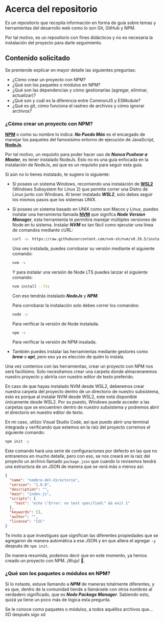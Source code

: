 # Acerca del repositorio

Es un repositorio que recopila información en forma de guía sobre temas y herramientas del desarrollo web como lo son Git, GitHub y NPM.

Por tal motivo, es un repositorio con fines didácticos y no es necesaria la instalación del proyecto para darle seguimiento.

## Contenido solicitado

Se prentende explicar en mayor detalle las siguientes preguntas:

- ¿Cómo crear un proyecto con NPM?
- ¿Qué son los paquetes o módulos en NPM?
- ¿Qué son las dependencias y cómo gestionarlas (agregar, eliminar, actualizar)?
- ¿Qué son y cuál es la diferencia entre CommonJS y ESModule?
- ¿Qué es git, cómo funciona el rastreo de archivos y cómo ignorar archivos?

### ¿Cómo crear un proyecto con NPM?

[__NPM__](https://www.npmjs.com/) o como su nombre lo indica: ___No Puedo Más___ es el encargado de manejar los paquetes del famosísimo entorno de ejecución de JavaScript, [__NodeJs__](https://nodejs.org/).

Por tal motivo, un requisito para poder hacer uso de ___Nunca Pushear a Master___, es tener instalado NodeJs. Esto no es una guía enfocada en la instalación de NodeJs, así que es un requisito para seguir esta guía.

Sí aún no lo tienes instalado, te sugiero lo siguiente:

- Sí posees un sistema Windows, recomiendo una instalación de [__WSL2__](https://learn.microsoft.com/en-us/windows/wsl/install) (Windows Subsystem for Linux 2) que permite correr una Distro de Linux junto con Windows. Al tener instalado ___WSL2___, solo debes seguir los mismos pasos que los sistemas UNIX.

- Sí posees un sistema basado en UNIX como son Macos y Linux, puedes instalar una herramienta llamada [__NVM__](https://github.com/nvm-sh/nvm) que signifca ___Node Version Manager___, esta herramienta te permitirá manejar múltiples versiones de Node en tu sistema. Instalar ___NVM___ es tan fácil como ejecutar una línea de comandos mediante cURL:

  ```sh
  curl -o- https://raw.githubusercontent.com/nvm-sh/nvm/v0.39.5/install.sh | bash
  ```

  Una ves instalada, puedes corrobarar su versión mediante el siguiente comando:

  ```sh
  nvm -v
  ```

  Y para instalar una versión de Node LTS puedes lanzar el siguiente comando:

  ```sh
  nvm install --lts
  ```

  Con eso tendrás instalado ___NodeJs___ y ___NPM___.

  Para corrobarar la instalación solo debes correr los comandos:

  ```sh
  node -v
  ```

  Para verificar la versión de Node instalada.

  ```sh
  npm -v
  ```
  Para verificar la versión de NPM insalada.

- También puedes instalar las herramientas mediante gestores como ___brew___ o ___apt___, pero eso ya es elección de quién lo instala.

Una vez contemos con las herramientas, crear un proyecto con NPM nos será facilísimo. Solo necesitamos crear una carpeta donde almacenaremos nuestro proyecto y abrirla con nuestro editor de texto preferido.

En caso de que hayas instalado NVM desde WSL2, deberemos crear nuestra carpeta del proyecto dentro de un directorio de nuestro subsistema, esto es porque al instalar NVM desde WSL2, este está disponible únicamente desde WSL2. Por su puesto, Windows puede acceder a las carpetas que se encuentren dentro de nuestro subsistema y podremos abrir el directorio en nuestro editor de texto.

En mi caso, utilizo Visual Studio Code, así que puedo abrir una terminal integrada y verificando que estemos en la raíz del proyecto corremos el siguiente comando:

```sh
npm init -y
```

Este comando hará una serie de configuraciones por defecto en las que no entraremos en mucho detalle, pero con eso, se nos creará en la raíz del proyecto un archivo llamado ```package.json``` que cuando lo revisemos tendrá una estructura de un JSON de manera que se verá más o menos así:

```json
{
  "name": "nombre-del-directorio",
  "version": "1.0.0",
  "description": "",
  "main": "index.js",
  "scripts": {
    "test": "echo \"Error: no test specified\" && exit 1"
  },
  "keywords": [],
  "author": "",
  "license": "ISC"
}
```

Te invito a que investigues que significan las diferentes propiedades que se agregaron de manera automática a ese JSON y en que altera el agregar ```-y``` después de ```npm init```.

De manera resumida, podemos decir que en este momento, ya hemos creado un proyecto con NPM. ¡Wuju! 🥳.

### ¿Qué son los paquetes o módulos en NPM?

Sí lo notaste, estuve llamando a ___NPM___ de maneras totalmente diferentes, y es que, dentro de la comunidad tiende a llamársele con otros nombres al verdadero significado, que es ___Node Package Manager___. Sabiendo esto, quizá ya tiene un poco más de lógica esta pregunta.

Se le conoce como paquetes o módulos, a todos aquéllos archivos que... XD después sigo xd